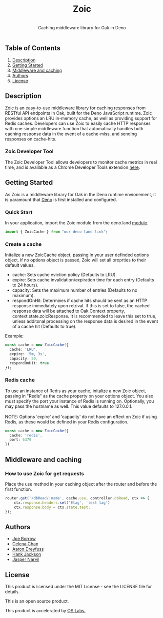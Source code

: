 <h1 align="center">Zoic</h1>

<br>
<div align="center">Caching middleware library for Oak in Deno</div>
<br>


## Table of Contents

1. [Description](#description)
2. [Getting Started](#get-started)
3. [Middleware and caching](#middleware)
4. [Authors](#authors)
5. [License](#license)

## <a name="description"></a>Description

Zoic is an easy-to-use middleware library for caching responses from RESTful API endpoints in Oak, built for the Deno JavaScript runtime. Zoic provides options an LRU in-memory cache, as well as providing support for Redis caches. Developers can use Zoic to easily cache HTTP responses with one simple middleware function that automatically handles both caching response data in the event of a cache-miss, and sending responses on cache-hits.

### Zoic Developer Tool

The Zoic Developer Tool allows developers to monitor cache metrics in real time, and is available as a Chrome Developer Tools extension [here](https://www.youtube.com/watch?v=dQw4w9WgXcQ).

## <a name="get-started"></a>Getting Started

As Zoic is a middleware library for Oak in the Deno runtime envionement, it is paramount that [Deno](https://deno.land) is first installed and configured.

### Quick Start

In your application, import the Zoic module from the deno.land [module](https://www.youtube.com/watch?v=dQw4w9WgXcQ).

```typescript
import { ZoicCache } from "our deno land link";
```

### Create a cache

Initalize a new ZoicCache object, passing in your user definded options object. If no options object is passed, Zoic will set all proprties to their default values.

- cache: Sets cache eviction policy (Defaults to LRU).
- expire: Sets cache invalidation/expiration time for each entry (Defaults to 24 hours).
- capacity: Sets the maximum number of entries (Defaults to no maximum).
- respondOnHit: Determines if cache hits should be sent as an HTTP response immediately upon retrival. If this is set to false, the cached response data will be attached to Oak Context property, context.state.zoicResponse. It is recommended to leave this set to true, unless additonal processing on the response data is desired in the event of a cache hit (Defaults to true).


Example:

```typescript
const cache = new ZoicCache({
  cache: 'LRU',
  expire: '5m, 3s',
  capacity: 50,
  respondOnHit: true
});
```

### Redis cache

To use an instance of Redis as your cache, initalize a new Zoic object, passing in "Redis" as the cache property on your options object. You also must specify the port your instance of Redis is running on. Optionally, you may pass the hostname as well. This value defaults to 127.0.0.1.
<br>
<br>
NOTE: Options 'expire' and 'capacity' do not have an effect on Zoic if using Redis, as these would be defined in your Redis configuration.

```typescript
const cache = new ZoicCache({
  cache: 'redis',
  port: 6379
})
```


## <a name="middleware"></a>Middleware and caching

### How to use Zoic for get requests

Place the use method in your caching object after the router and before the first function.

```typescript
router.get('/dbRead/:name', cache.use, controller.dbRead, ctx => {
    ctx.response.headers.set('Etag', 'test tag')
    ctx.response.body = ctx.state.test;
});
```

## <a name="authors"></a>Authors

- [Joe Borrow](https://github.com/jborrow)
- [Celena Chan](https://github.com/celenachan)
- [Aaron Dreyfuss](https://github.com/AaronDreyfuss)
- [Hank Jackson](https://github.com/hankthetank27)
- [Jasper Narvil](https://github.com/jnarvil3)

## <a name="license"></a>License

This product is licensed under the MIT License - see the LICENSE file for details.

This is an open source product.

This product is accelerated by <a href="https://opensourcelabs.io/">OS Labs.</a>